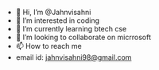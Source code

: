 - 👋 Hi, I’m @Jahnvisahni
- 👀 I’m interested in coding
- 🌱 I’m currently learning btech cse
- 💞️ I’m looking to collaborate on micrrosoft
- 📫 How to reach me 
- email id: jahnvisahni98@gmail.com

<!---
Jahnvisahni/Jahnvisahni is a ✨ special ✨ repository because its `README.md` (this file) appears on your GitHub profile.
You can click the Preview link to take a look at your changes.
--->
